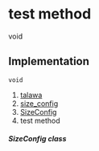 
<div>

# test method

</div>


void 



## Implementation

``` language-dart
void  
```







1.  [talawa](../../index.md)
2.  [size_config](../../services_size_config/)
3.  [SizeConfig](../../services_size_config/SizeConfig-class.md)
4.  test method

##### SizeConfig class







